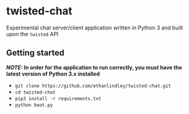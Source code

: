 # twisted-chat
Experimental chat server/client application written in Python 3 and built upon the `twisted` API

## Getting started
**_NOTE:_ In order for the application to run correctly, you must have the latest version of Python 3.x installed**
* `git clone https://github.com/ethanlindley/twisted-chat.git`
* `cd twisted-chat`
* `pip3 install -r requirements.txt`
* `python boot.py`
